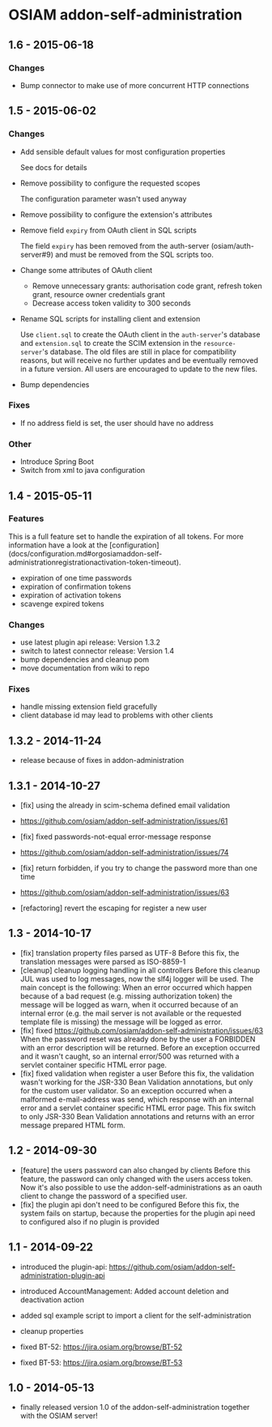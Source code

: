 # OSIAM addon-self-administration

## 1.6 - 2015-06-18

### Changes

- Bump connector to make use of more concurrent HTTP connections

## 1.5 - 2015-06-02

### Changes

- Add sensible default values for most configuration properties

    See docs for details

- Remove possibility to configure the requested scopes

    The configuration parameter wasn't used anyway

- Remove possibility to configure the extension's attributes
- Remove field `expiry` from OAuth client in SQL scripts

    The field `expiry` has been removed from the auth-server
    (osiam/auth-server#9) and must be removed from the SQL scripts too.

- Change some attributes of OAuth client

    - Remove unnecessary grants: authorisation code grant, refresh token grant,
      resource owner credentials grant
    - Decrease access token validity to 300 seconds

- Rename SQL scripts for installing client and extension

    Use `client.sql` to create the OAuth client in the `auth-server`'s database
    and `extension.sql` to create the SCIM extension in the `resource-server`'s
    database. The old files are still in place for compatibility reasons, but
    will receive no further updates and be eventually removed in a future
    version. All users are encouraged to update to the new files.

- Bump dependencies

### Fixes

- If no address field is set, the user should have no address

### Other

- Introduce Spring Boot
- Switch from xml to java configuration

## 1.4 - 2015-05-11

### Features

This is a full feature set to handle the expiration of all tokens. For more
information have a look at the [configuration]
(docs/configuration.md#orgosiamaddon-self-administrationregistrationactivation-token-timeout).

- expiration of one time passwords
- expiration of confirmation tokens
- expiration of activation tokens
- scavenge expired tokens

### Changes

- use latest plugin api release: Version 1.3.2
- switch to latest connector release: Version 1.4
- bump dependencies and cleanup pom
- move documentation from wiki to repo

### Fixes

- handle missing extension field gracefully
- client database id may lead to problems with other clients

## 1.3.2 - 2014-11-24
- release because of fixes in addon-administration

## 1.3.1 - 2014-10-27
- [fix] using the already in scim-schema defined email validation
- https://github.com/osiam/addon-self-administration/issues/61

- [fix] fixed passwords-not-equal error-message response
- https://github.com/osiam/addon-self-administration/issues/74

- [fix] return forbidden, if you try to change the password more than one time
- https://github.com/osiam/addon-self-administration/issues/63

- [refactoring] revert the escaping for register a new user

## 1.3 - 2014-10-17
- [fix] translation property files parsed as UTF-8
  Before this fix, the translation messages were parsed as ISO-8859-1
- [cleanup] cleanup logging handling in all controllers
  Before this cleanup JUL was used to log messages, now the slf4j logger will be used.
  The main concept is the following: When an error occurred which happen because of a
  bad request (e.g. missing authorization token) the message will be logged as warn,
  when it occurred because of an internal error (e.g. the mail server is not available
  or the requested template file is missing) the message will be logged as error.
- [fix] fixed https://github.com/osiam/addon-self-administration/issues/63
  When the password reset was already done by the user a FORBIDDEN with an error
  description will be returned. Before an exception occurred and it wasn't caught,
  so an internal error/500 was returned with a servlet container specific HTML error
  page.
- [fix] fixed validation when register a user
  Before this fix, the validation wasn't working for the JSR-330 Bean Validation
  annotations, but only for the custom user validator. So an exception occurred when
  a malformed e-mail-address was send, which response with an internal error and a
  servlet container specific HTML error page. This fix switch to only JSR-330
  Bean Validation annotations and returns with an error message prepared HTML form.

## 1.2 - 2014-09-30
- [feature] the users password can also changed by clients
  Before this feature, the password can only changed with the users access token.
  Now it's also possible to use the addon-self-administrations as an oauth client
  to change the password of a specified user.
- [fix] the plugin api don't need to be configured
  Before this fix, the system fails on startup, because the properties for the
  plugin api need to configured also if no plugin is provided

## 1.1 - 2014-09-22
- introduced the plugin-api: https://github.com/osiam/addon-self-administration-plugin-api
- introduced AccountManagement: Added account deletion and deactivation action

- added sql example script to import a client for the self-administration
- cleanup properties

- fixed BT-52: https://jira.osiam.org/browse/BT-52
- fixed BT-53: https://jira.osiam.org/browse/BT-53

## 1.0 - 2014-05-13
- finally released version 1.0 of the addon-self-administration together with the OSIAM server!
